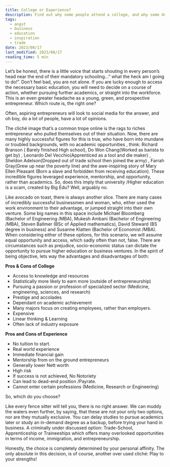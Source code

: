 ```yaml
---
title: College or Experience?
description: Find out why some people attend a college, and why some don't
tags:
  - angst
  - business
  - education
  - inspiration 
  - trade
date: 2023/08/17
last_modified: 2023/08/17
reading_time: 5 min
---
```


Let’s be honest, there is a little voice that starts shouting in every person’s head near the end of their mandatory schooling…” what the heck am I going to do!”. Don’t feel bad, you are not alone. If you are lucky enough to access the necessary basic education, you will need to decide on a course of action, whether pursuing further academics, or straight into the workforce. This is an even greater headache as a young, green, and prospective entrepreneur. Which route is, the right one? 

Often, aspiring entrepreneurs will look to social media for the answer, and oh boy, do a lot of people, have a lot of opinions.

The cliché image that’s a common trope online is the rags to riches entrepreneur who pulled themselves out of their situation. Now, there are many highly successful figures for this is true, who have born into mundane or troubled backgrounds, with no academic opportunities , think: Richard Branson ( Barely finished High school), Do Won Chang(Worked as barista to get by) , Leonardo Del Vecchio(Apprenticed as a tool and die maker) , Sheldon Adelson(Dropped out of trade school then joined the army) , Farrah Gray(Grew up near the poverty line) and the awe-inspiring story of Mary Ellen Pleasant (Born a slave and  forbidden from receiving education). These incredible figures leveraged experience, mentorship, and opportunity, rather than academics. So, does this imply that university /Higher education is a scam, created by Big Edu?  Well, arguably no.

Like avocado on toast, there is always another slice. There are many cases of incredibly successful businessmen and woman, who, either used the work environment to their advantage, or jumped straight into their own venture. Some big names in this space include Michael Bloomberg (Bachelor of Engineering /MBA), Mukesh Ambani (Bachelor of Engineering /MBA), Steven Ballmer (BSc of Applied mathematics), David Steward (BS degree in business) and Susanne Klatten (Bachelor of Economist /MBA).
When considering either of these options, for this scenario, we will assume equal opportunity and access, which sadly often than not, false. There are circumstances such as prejudice, socio-economic status can dictate the opportunity to pursue higher education or business ventures.
In the spirit of being objective, lets way the advantages and disadvantages of both:

**Pros & Cons of College**

- Access to knowledge and resources
- Statistically more likely to earn more (outside of entrepreneurship)
- Pursuing a passion or profession of specialized sector (Medicine, engineering, sciences, and research)
- Prestige and accolades
- Dependant on academic achievement
- Many majors focus on creating employees, rather than employers.
- Expensive
- Linear thinking & Learning
- Often lack of industry exposure

**Pros and Cons of Experience**

- No tuition to start.
- Real world experience
- Immediate financial gain
- Mentorship from on the ground entrepreneurs
- Generally lower Nett worth
- High risk
- If success is not achieved, No Notoriety
- Can lead to dead-end position /Payrate.
- Cannot enter certain professions (Medicine, Research or Engineering)

So, which do you choose?

Like every fence sitter will tell you, there is no right answer. We can muddy the waters even further, by saying, that these are not your only two options, nor are they mutually exclusive. You can delay studies to pursue academics later or study an in-demand degree as a backup, before trying your hand in business.
A criminally under discussed option: Trade-School, Apprenticeship or Traineeships which offers many overlooked opportunities in terms of income, immigration, and entrepreneurship.

Honestly, the choice is completely determined by your personal affinity. The only absolute in this decision, is of course, another over used cliché: Play to your strengths!
